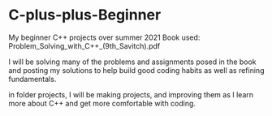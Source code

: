 # C-plus-plus-Beginner
My beginner C++ projects over summer 2021
Book used: Problem_Solving_with_C++_(9th_Savitch).pdf

I will be solving many of the problems and assignments posed in the book and posting my solutions
to help build good coding habits as well as refining fundamentals.

in folder projects, I will be making projects, and improving them as I learn more about C++ and get more comfortable with coding.

